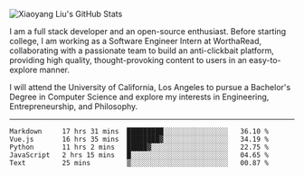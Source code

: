 ![Xiaoyang Liu's GitHub Stats](https://github-readme-stats.vercel.app/api?username=xiaoyang-liu-cs&show_icons=true&hide_border=true&icon_color=586069&title_color=a0a9af)

I am a full stack developer and an open-source enthusiast. Before starting college, I am working as a Software Engineer Intern at WorthaRead, collaborating with a passionate team to build an anti-clickbait platform, providing high quality, thought-provoking content to users in an easy-to-explore manner.

I will attend the University of California, Los Angeles to pursue a Bachelor's Degree in Computer Science and explore my interests in Engineering, Entrepreneurship, and Philosophy.

---
<!--START_SECTION:waka-->
```text
Markdown     17 hrs 31 mins  █████████░░░░░░░░░░░░░░░░   36.10 % 
Vue.js       16 hrs 35 mins  ████████▓░░░░░░░░░░░░░░░░   34.19 % 
Python       11 hrs 2 mins   █████▓░░░░░░░░░░░░░░░░░░░   22.75 % 
JavaScript   2 hrs 15 mins   █░░░░░░░░░░░░░░░░░░░░░░░░   04.65 % 
Text         25 mins         ▒░░░░░░░░░░░░░░░░░░░░░░░░   00.87 % 
```
<!--END_SECTION:waka-->
